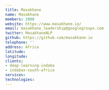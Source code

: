 ```yaml
---
title: Masakhane
name: Masakhane
members: 2000 
website: https://www.masakhane.io/
email: masakhane_leadership@googlegroups.com
twitter: MasakhaneNLP
github: https://github.com/masakhane-io 
telephone: ''
address: Africa
latitude: 
longitude: 
clients: 
- deep-learning-indaba
- indabax-south-africa
services: 
technologies: 
---
```


